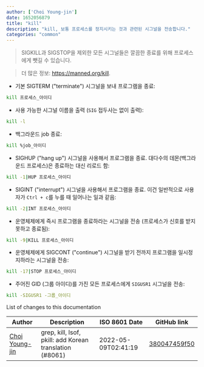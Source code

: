 ```yaml
---
author: ['Choi Young-jin']
date: 1652056879
title: "kill"
description: "kill, 보통 프로세스를 정지시키는 것과 관련된 시그널을 전송합니다."
categories: "common"
---
```

> SIGKILL과 SIGSTOP을 제외한 모든 시그널들은 깔끔한 종료를 위해 프로세스에게 뺏길 수 있습니다.

> 더 많은 정보: <https://manned.org/kill>.

- 기본 SIGTERM ("terminate") 시그널을 보내 프로그램을 종료:

```bash
kill 프로세스_아이디
```

- 사용 가능한 시그널 이름을 출력 (`SIG` 접두사는 없이 출력):

```bash
kill -l
```

- 백그라운드 job 종료:

```bash
kill %job_아이디
```

- SIGHUP ("hang up") 시그널을 사용해서 프로그램을 종료. 대다수의 데몬(백그라운드 프로세스)은 종료하는 대신 리로드 함:

```bash
kill -1|HUP 프로세스_아이디
```

- SIGINT ("interrupt") 시그널을 사용해서 프로그램을 종료. 이건 일반적으로 사용자가 `Ctrl + c`를 누를 때 일어나는 일과 같음:

```bash
kill -2|INT 프로세스_아이디
```

- 운영체제에게 즉시 프로그램을 종료하라는 시그널을 전송 (프로세스가 신호를 받지 못하고 종료됨):

```bash
kill -9|KILL 프로세스_아이디
```

- 운영체제에게 SIGCONT ("continue") 시그널을 받기 전까지 프로그램을 일시정지하라는 시그널을 전송:

```bash
kill -17|STOP 프로세스_아이디
```

- 주어진 GID (그룹 아이디)를 가진 모든 프로세스에게 `SIGUSR1` 시그널을 전송:

```bash
kill -SIGUSR1 -그룹_아이디
```
List of changes to this documentation


Author | Description | ISO 8601 Date | GitHub link
------|-----|-----|-----
[Choi Young-jin](mailto:amateur.toss@gmail.com) | grep, kill, lsof, pkill: add Korean translation (#8061) | 2022-05-09T02:41:19 | [380047459f50](https://github.com/tldr-pages/tldr/commit/380047459f50917cf90c2a338a40951a8430e5f6)

